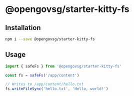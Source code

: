 # @opengovsg/starter-kitty-fs

## Installation

```bash
npm i --save @opengovsg/starter-kitty-fs
```

## Usage

```javascript
import { safeFs } from '@opengovsg/starter-kitty-fs'

const fs = safeFs('/app/content')

// Writes to /app/content/hello.txt
fs.writeFileSync('hello.txt', 'Hello, world!')
```
